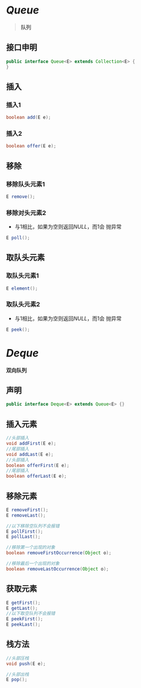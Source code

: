 # *Queue*

> **队列**

## 接口申明

```java
public interface Queue<E> extends Collection<E> {
}
```

## 插入

### 插入1

```java
boolean add(E e);
```

### 插入2

```java
boolean offer(E e);
```



## 移除

### 移除队头元素1

```java
E remove();
```

### 移除对头元素2

* 与1相比，如果为空则返回*NULL*，而1会 抛异常

```java
E poll();
```



## 取队头元素

### 取队头元素1

```java
E element();
```

### 取队头元素2

* 与1相比，如果为空则返回*NULL*，而1会 抛异常

```java
E peek();
```



# *Deque*

**双向队列**

## 声明

```java
public interface Deque<E> extends Queue<E> {}
```

## 插入元素

```java
//头部插入
void addFirst(E e);
//尾部插入
void addLast(E e);
//头部插入
boolean offerFirst(E e);
//尾部插入
boolean offerLast(E e);
```

## 移除元素

```java
E removeFirst();
E removeLast();

//以下移除空队列不会报错
E pollFirst();
E pollLast();

//移除第一个出现的对象
boolean removeFirstOccurrence(Object o);

//移除最后一个出现的对象
boolean removeLastOccurrence(Object o);
```

## 获取元素

```java
E getFirst();
E getLast();
//以下取空队列不会报错
E peekFirst();
E peekLast();
```

## 栈方法

```java
//头部压栈
void push(E e);

//头部出栈
E pop();
```

